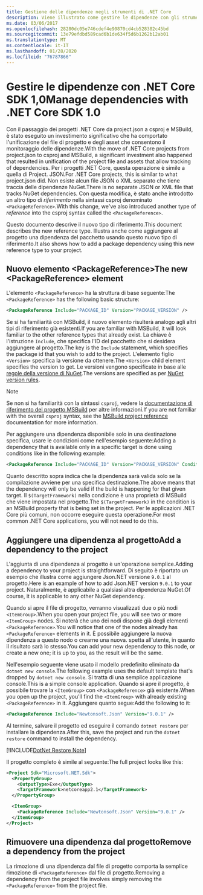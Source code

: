 ```yaml
---
title: Gestione delle dipendenze negli strumenti di .NET Core
description: Viene illustrato come gestire le dipendenze con gli strumenti di .NET Core.
ms.date: 03/06/2017
ms.openlocfilehash: 28280dc05e746cdef4e90870cd4cb528382c45bd
ms.sourcegitcommit: 13e79efdbd589cad6b1de634f5d6b1262b12ab01
ms.translationtype: MT
ms.contentlocale: it-IT
ms.lasthandoff: 01/28/2020
ms.locfileid: "76787866"
---
```

# <a name="manage-dependencies-with-net-core-sdk-10"></a><span data-ttu-id="6e8ce-103">Gestire le dipendenze con .NET Core SDK 1,0</span><span class="sxs-lookup"><span data-stu-id="6e8ce-103">Manage dependencies with .NET Core SDK 1.0</span></span>

<span data-ttu-id="6e8ce-104">Con il passaggio dei progetti .NET Core da project.json a csproj e MSBuild, è stato eseguito un investimento significativo che ha comportato l'unificazione del file di progetto e degli asset che consentono il monitoraggio delle dipendenze.</span><span class="sxs-lookup"><span data-stu-id="6e8ce-104">With the move of .NET Core projects from project.json to csproj and MSBuild, a significant investment also happened that resulted in unification of the project file and assets that allow tracking of dependencies.</span></span> <span data-ttu-id="6e8ce-105">Per i progetti .NET Core, questa operazione è simile a quella di Project. JSON.</span><span class="sxs-lookup"><span data-stu-id="6e8ce-105">For .NET Core projects, this is similar to what project.json did.</span></span> <span data-ttu-id="6e8ce-106">Non esiste alcun file JSON o XML separato che tiene traccia delle dipendenze NuGet.</span><span class="sxs-lookup"><span data-stu-id="6e8ce-106">There is no separate JSON or XML file that tracks NuGet dependencies.</span></span> <span data-ttu-id="6e8ce-107">Con questa modifica, è stato anche introdotto un altro tipo di *riferimento* nella sintassi csproj denominato `<PackageReference>`.</span><span class="sxs-lookup"><span data-stu-id="6e8ce-107">With this change, we've also introduced another type of *reference* into the csproj syntax called the `<PackageReference>`.</span></span>

<span data-ttu-id="6e8ce-108">Questo documento descrive il nuovo tipo di riferimento.</span><span class="sxs-lookup"><span data-stu-id="6e8ce-108">This document describes the new reference type.</span></span> <span data-ttu-id="6e8ce-109">Illustra anche come aggiungere al progetto una dipendenza del pacchetto usando questo nuovo tipo di riferimento.</span><span class="sxs-lookup"><span data-stu-id="6e8ce-109">It also shows how to add a package dependency using this new reference type to your project.</span></span>

## <a name="the-new-packagereference-element"></a><span data-ttu-id="6e8ce-110">Nuovo elemento \<PackageReference></span><span class="sxs-lookup"><span data-stu-id="6e8ce-110">The new \<PackageReference> element</span></span>

<span data-ttu-id="6e8ce-111">L'elemento `<PackageReference>` ha la struttura di base seguente:</span><span class="sxs-lookup"><span data-stu-id="6e8ce-111">The `<PackageReference>` has the following basic structure:</span></span>

```xml
<PackageReference Include="PACKAGE_ID" Version="PACKAGE_VERSION" />
```

<span data-ttu-id="6e8ce-112">Se si ha familiarità con MSBuild, il nuovo elemento risulterà analogo agli altri tipi di riferimento già esistenti.</span><span class="sxs-lookup"><span data-stu-id="6e8ce-112">If you are familiar with MSBuild, it will look familiar to the other reference types that already exist.</span></span> <span data-ttu-id="6e8ce-113">La chiave è l'istruzione `Include`, che specifica l'ID del pacchetto che si desidera aggiungere al progetto.</span><span class="sxs-lookup"><span data-stu-id="6e8ce-113">The key is the `Include` statement, which specifies the package id that you wish to add to the project.</span></span> <span data-ttu-id="6e8ce-114">L'elemento figlio `<Version>` specifica la versione da ottenere.</span><span class="sxs-lookup"><span data-stu-id="6e8ce-114">The `<Version>` child element specifies the version to get.</span></span> <span data-ttu-id="6e8ce-115">Le versioni vengono specificate in base alle [regole della versione di NuGet](/nuget/create-packages/dependency-versions#version-ranges).</span><span class="sxs-lookup"><span data-stu-id="6e8ce-115">The versions are specified as per [NuGet version rules](/nuget/create-packages/dependency-versions#version-ranges).</span></span>

> [!NOTE]
> <span data-ttu-id="6e8ce-116">Se non si ha familiarità con la sintassi `csproj`, vedere la [documentazione di riferimento del progetto MSBuild](/visualstudio/msbuild/msbuild-project-file-schema-reference) per altre informazioni.</span><span class="sxs-lookup"><span data-stu-id="6e8ce-116">If you are not familiar with the overall `csproj` syntax, see the [MSBuild project reference](/visualstudio/msbuild/msbuild-project-file-schema-reference) documentation for more information.</span></span>

<span data-ttu-id="6e8ce-117">Per aggiungere una dipendenza disponibile solo in una destinazione specifica, usare le condizioni come nell'esempio seguente:</span><span class="sxs-lookup"><span data-stu-id="6e8ce-117">Adding a dependency that is available only in a specific target is done using conditions like in the following example:</span></span>

```xml
<PackageReference Include="PACKAGE_ID" Version="PACKAGE_VERSION" Condition="'$(TargetFramework)' == 'netcoreapp2.1'" />
```

<span data-ttu-id="6e8ce-118">Quanto descritto sopra indica che la dipendenza sarà valida solo se la compilazione avviene per una specifica destinazione.</span><span class="sxs-lookup"><span data-stu-id="6e8ce-118">The above means that the dependency will only be valid if the build is happening for that given target.</span></span> <span data-ttu-id="6e8ce-119">Il `$(TargetFramework)` nella condizione è una proprietà di MSBuild che viene impostata nel progetto.</span><span class="sxs-lookup"><span data-stu-id="6e8ce-119">The `$(TargetFramework)` in the condition is an MSBuild property that is being set in the project.</span></span> <span data-ttu-id="6e8ce-120">Per le applicazioni .NET Core più comuni, non occorre eseguire questa operazione.</span><span class="sxs-lookup"><span data-stu-id="6e8ce-120">For most common .NET Core applications, you will not need to do this.</span></span>

## <a name="add-a-dependency-to-the-project"></a><span data-ttu-id="6e8ce-121">Aggiungere una dipendenza al progetto</span><span class="sxs-lookup"><span data-stu-id="6e8ce-121">Add a dependency to the project</span></span>

<span data-ttu-id="6e8ce-122">L'aggiunta di una dipendenza al progetto è un'operazione semplice.</span><span class="sxs-lookup"><span data-stu-id="6e8ce-122">Adding a dependency to your project is straightforward.</span></span> <span data-ttu-id="6e8ce-123">Di seguito è riportato un esempio che illustra come aggiungere Json.NET versione `9.0.1` al progetto.</span><span class="sxs-lookup"><span data-stu-id="6e8ce-123">Here is an example of how to add Json.NET version `9.0.1` to your project.</span></span> <span data-ttu-id="6e8ce-124">Naturalmente, è applicabile a qualsiasi altra dipendenza NuGet.</span><span class="sxs-lookup"><span data-stu-id="6e8ce-124">Of course, it is applicable to any other NuGet dependency.</span></span>

<span data-ttu-id="6e8ce-125">Quando si apre il file di progetto, verranno visualizzati due o più nodi `<ItemGroup>`.</span><span class="sxs-lookup"><span data-stu-id="6e8ce-125">When you open your project file, you will see two or more `<ItemGroup>` nodes.</span></span> <span data-ttu-id="6e8ce-126">Si noterà che uno dei nodi dispone già degli elementi `<PackageReference>`.</span><span class="sxs-lookup"><span data-stu-id="6e8ce-126">You will notice that one of the nodes already has `<PackageReference>` elements in it.</span></span> <span data-ttu-id="6e8ce-127">È possibile aggiungere la nuova dipendenza a questo nodo o crearne una nuova. spetta all'utente, in quanto il risultato sarà lo stesso.</span><span class="sxs-lookup"><span data-stu-id="6e8ce-127">You can add your new dependency to this node, or create a new one; it is up to you, as the result will be the same.</span></span>

<span data-ttu-id="6e8ce-128">Nell'esempio seguente viene usato il modello predefinito eliminato da `dotnet new console`.</span><span class="sxs-lookup"><span data-stu-id="6e8ce-128">The following example uses the default template that's dropped by `dotnet new console`.</span></span> <span data-ttu-id="6e8ce-129">Si tratta di una semplice applicazione console.</span><span class="sxs-lookup"><span data-stu-id="6e8ce-129">This is a simple console application.</span></span> <span data-ttu-id="6e8ce-130">Quando si apre il progetto, è possibile trovare la `<ItemGroup>` con `<PackageReference>` già esistente.</span><span class="sxs-lookup"><span data-stu-id="6e8ce-130">When you open up the project, you'll find the `<ItemGroup>` with already existing `<PackageReference>` in it.</span></span> <span data-ttu-id="6e8ce-131">Aggiungere quanto segue:</span><span class="sxs-lookup"><span data-stu-id="6e8ce-131">Add the following to it:</span></span>

```xml
<PackageReference Include="Newtonsoft.Json" Version="9.0.1" />
```

<span data-ttu-id="6e8ce-132">Al termine, salvare il progetto ed eseguire il comando `dotnet restore` per installare la dipendenza.</span><span class="sxs-lookup"><span data-stu-id="6e8ce-132">After this, save the project and run the `dotnet restore` command to install the dependency.</span></span>

[!INCLUDE[DotNet Restore Note](~/includes/dotnet-restore-note.md)]

<span data-ttu-id="6e8ce-133">Il progetto completo è simile al seguente:</span><span class="sxs-lookup"><span data-stu-id="6e8ce-133">The full project looks like this:</span></span>

```xml
<Project Sdk="Microsoft.NET.Sdk">
  <PropertyGroup>
    <OutputType>Exe</OutputType>
    <TargetFramework>netcoreapp2.1</TargetFramework>
  </PropertyGroup>

  <ItemGroup>
    <PackageReference Include="Newtonsoft.Json" Version="9.0.1" />
  </ItemGroup>
</Project>
```

## <a name="remove-a-dependency-from-the-project"></a><span data-ttu-id="6e8ce-134">Rimuovere una dipendenza dal progetto</span><span class="sxs-lookup"><span data-stu-id="6e8ce-134">Remove a dependency from the project</span></span>

<span data-ttu-id="6e8ce-135">La rimozione di una dipendenza dal file di progetto comporta la semplice rimozione di `<PackageReference>` dal file di progetto.</span><span class="sxs-lookup"><span data-stu-id="6e8ce-135">Removing a dependency from the project file involves simply removing the `<PackageReference>` from the project file.</span></span>

